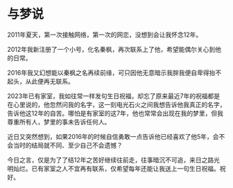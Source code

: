 # 与梦说

2011年夏天，第一次接触网络，第一次的网恋，没想到会让我怀念12年。

2012年我新注册了一个小号，化名秦枫，再次联系上了他，希望能偶尔关心到他的日常。

2016年我又幻想能以秦枫之名再续前缘，可只因他无意暗示我胖我便自卑得抬不起头，从此便再无联系。

2023年已有家室，我如往常一样发句生日祝福，却忘了原来最近7年的祝福都是在心里说的，他忽然问我的名字，这一刻电光石火之间我想告诉他我真正的名字，告诉他这12年的自苦。哪怕是有家室的这7年，他也常常会出现在我的梦里，但我尊重所有人，梦里的事未告诉任何人。

近日又突然想到，如果2016年的时候自信勇敢一点告诉他已经喜欢了他5年，会不会当时的结局就不同、至少自己不会遗憾？

今日之言，仅是为了了结12年之苦好继续往前走，往事暗沉不可追，来日之路光明灿烂。已有家室之人不宜再有联系，仅希望每年还能让我送上一句生日祝福。祝好。